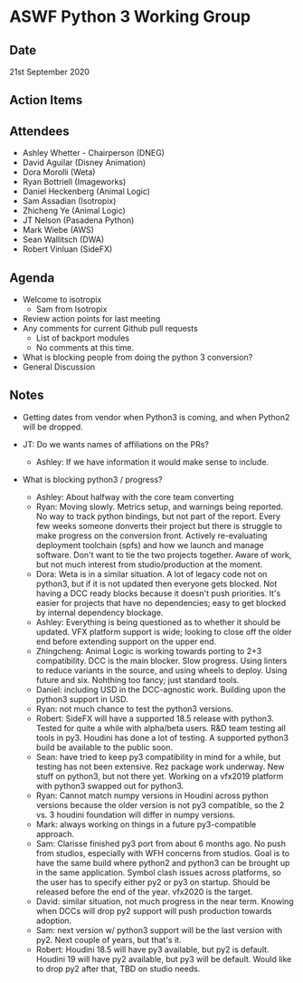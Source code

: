 # ASWF Python 3 Working Group
## Date
21st September 2020

## Action Items

## Attendees
* Ashley Whetter - Chairperson (DNEG)
* David Aguilar (Disney Animation)
* Dora Morolli (Weta)
* Ryan Bottriell (Imageworks)
* Daniel Heckenberg (Animal Logic)
* Sam Assadian (Isotropix)
* Zhicheng Ye (Animal Logic)
* JT Nelson (Pasadena Python)
* Mark Wiebe (AWS)
* Sean Wallitsch (DWA)
* Robert Vinluan (SideFX)

## Agenda
* Welcome to isotropix
  * Sam from Isotropix
* Review action points for last meeting
* Any comments for current Github pull requests
  * List of backport modules
  * No comments at this time.
* What is blocking people from doing the python 3 conversion?
* General Discussion

## Notes
* Getting dates from vendor when Python3 is coming, and when Python2 will be dropped.
* JT: Do we wants names of affiliations on the PRs?
  * Ashley: If we have information it would make sense to include.

* What is blocking python3 / progress?
  * Ashley: About halfway with the core team converting
  * Ryan: Moving slowly.  Metrics setup, and warnings being reported.
    No way to track python bindings, but not part of the report.
    Every few weeks someone donverts their project but there is struggle
    to make progress on the conversion front.
    Actively re-evaluating deployment toolchain (spfs) and how we launch
    and manage software.  Don't want to tie the two projects together.
    Aware of work, but not much interest from studio/production at the moment.
  * Dora: Weta is in a similar situation.  A lot of legacy code not on
    python3, but if it is not updated then everyone gets blocked.
    Not having a DCC ready blocks because it doesn't push priorities.
    It's easier for projects that have no dependencies; easy to get blocked
    by internal dependency blockage.
  * Ashley: Everything is being questioned as to whether it should be updated.
    VFX platform support is wide; looking to close off the older end before
    extending support on the upper end.
  * Zhingcheng: Animal Logic is working towards porting to 2+3 compatibility.
    DCC is the main blocker.  Slow progress.  Using linters to reduce variants
    in the source, and using wheels to deploy.  Using future and six.
    Nohthing too fancy; just standard tools.
  * Daniel: including USD in the DCC-agnostic work.  Building upon the python3
    support in USD.
  * Ryan: not much chance to test the python3 versions.
  * Robert: SideFX will have a supported 18.5 release with python3.  Tested
    for quite a while with alpha/beta users.  R&D team testing all tools in
    py3.  Houdini has done a lot of testing.  A supported python3 build be
    available to the public soon.
  * Sean: have tried to keep py3 compatibility in mind for a while, but
    testing has not been extensive.  Rez package work underway.  New stuff on
    python3, but not there yet.  Working on a vfx2019 platform with python3
    swapped out for python3.
  * Ryan: Cannot match numpy versions in Houdini across python versions
    because the older version is not py3 compatible, so the 2 vs. 3 houdini
    foundation will differ in numpy versions.
  * Mark: always working on things in a future py3-compatible approach.
  * Sam: Clarisse finished py3 port from about 6 months ago.  No push from
    studios, especially with WFH concerns from studios.  Goal is to have the
    same build where python2 and python3 can be brought up in the same
    application.  Symbol clash issues across platforms, so the user has to
    specify either py2 or py3 on startup.  Should be released before the end
    of the year.  vfx2020 is the target.
  * David: similar situation, not much progress in the near term.  Knowing
    when DCCs will drop py2 support will push production towards adoption.
  * Sam: next version w/ python3 support will be the last version with py2.
    Next couple of years, but that's it.
  * Robert: Houdini 18.5 will have py3 available, but py2 is default.
    Houdini 19 will have py2 available, but py3 will be default.
    Would like to drop py2 after that, TBD on studio needs.
